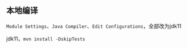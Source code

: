 ## 本地编译

`Module Settings`、`Java Compiler`、`Edit Configurations`，全部改为jdk11

jdk11，`mvn install -DskipTests`
